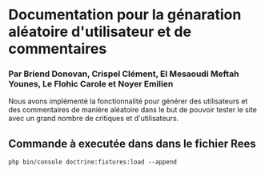 # Documentation pour la génaration aléatoire d'utilisateur et de commentaires
### Par Briend Donovan, Crispel Clément, El Mesaoudi Meftah Younes, Le Flohic Carole et Noyer Emilien

Nous avons implémenté la fonctionnalité pour générer des utilisateurs et des commentaires de manière aléatoire dans le but de pouvoir tester le site avec un grand nombre de critiques et d'utilisateurs.



## Commande à executée dans dans le fichier Rees

```
php bin/console doctrine:fixtures:load --append

```




